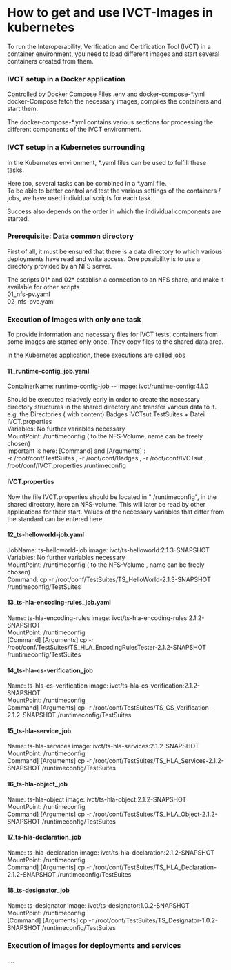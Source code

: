 # How to get and use  IVCT-Images in kubernetes

To run the Interoperability, Verification and Certification Tool (IVCT)   in a container environment, you need to load different images and start several containers created from them.


### IVCT setup in a Docker application
Controlled by Docker Compose Files .env and docker-compose-*.yml
docker-Compose  fetch the necessary images, compiles the containers  and start them.

The docker-compose-*.yml contains various sections for processing the different components of the IVCT environment.


### IVCT setup in a Kubernetes surrounding
In the Kubernetes environment, *.yaml files can be used to fulfill these tasks.

Here too, several tasks can be combined in a *.yaml file.  
To be able to better control and test the various settings of the containers / jobs, we have used individual scripts for each task.

Success also depends on the order in which the individual components are started.


### Prerequisite:  Data common directory

First of all, it must be ensured that there is a data directory to which various deployments have read and write access.
One possibility is to use a directory provided by an NFS server.

The scripts 01* and 02* establish a connection to an NFS share, 
and make it available for other scripts  
01_nfs-pv.yaml  
02_nfs-pvc.yaml

### Execution of images with only one task
To provide information and necessary files for IVCT tests,
containers from some images  are started only once.
They copy files to the shared data area.

In the Kubernetes application, these executions are called jobs

#### 11_runtime-config_job.yaml  
ContainerName:  runtime-config-job  --  image:  ivct/runtime-config:4.1.0

Should be executed relatively early in order to create the necessary directory structures in the shared directory and transfer various data to it.
e.g. the Directories  ( with content)  Badges IVCTsut  TestSuites  + Datei IVCT.properties  
Variables:  No further variables necessary  
MountPoint: /runtimeconfig    ( to the NFS-Volume, name can be freely chosen)  
important is here: 
 [Command]   and  [Arguments] :  
 -r /root/conf/TestSuites , -r /root/conf/Badges , -r /root/conf/IVCTsut , /root/conf/IVCT.properties   /runtimeconfig

#### IVCT.properties
Now the file IVCT.properties should be located in " /runtimeconfig", in the shared directory, here an NFS-volume.
This will later be read by other applications for their start.
Values of the necessary variables that differ from the standard can be entered here.


####  12_ts-helloworld-job.yaml
JobName:  ts-helloworld-job    image: ivct/ts-helloworld:2.1.3-SNAPSHOT  
Variables:  No further variables necessary  
MountPoint: /runtimeconfig   ( to the NFS-Volume , name can be freely chosen)  
Command:    cp    -r /root/conf/TestSuites/TS_HelloWorld-2.1.3-SNAPSHOT /runtimeconfig/TestSuites

####  13_ts-hla-encoding-rules_job.yaml
Name: ts-hla-encoding-rules      image: ivct/ts-hla-encoding-rules:2.1.2-SNAPSHOT  
MountPoint:     /runtimeconfig  
[Command]  [Arguments]
cp   -r /root/conf/TestSuites/TS_HLA_EncodingRulesTester-2.1.2-SNAPSHOT  /runtimeconfig/TestSuites


#### 14_ts-hla-cs-verification_job
Name:  ts-hls-cs-verification   image: ivct/ts-hla-cs-verification:2.1.2-SNAPSHOT  
MountPoint:     /runtimeconfig  
Command]  [Arguments]
cp            -r /root/conf/TestSuites/TS_CS_Verification-2.1.2-SNAPSHOT /runtimeconfig/TestSuites


#### 15_ts-hla-service_job  
Name:  ts-hla-services  image:   ivct/ts-hla-services:2.1.2-SNAPSHOT  
MountPoint:     /runtimeconfig  
Command]  [Arguments]
cp            -r  /root/conf/TestSuites/TS_HLA_Services-2.1.2-SNAPSHOT /runtimeconfig/TestSuites


#### 16_ts-hla-object_job
Name: ts-hla-object    image:   ivct/ts-hla-object:2.1.2-SNAPSHOT  
MountPoint:     /runtimeconfig  
Command]  [Arguments]
cp            -r  /root/conf/TestSuites/TS_HLA_Object-2.1.2-SNAPSHOT /runtimeconfig/TestSuites


#### 17_ts-hla-declaration_job
Name: ts-hla-declaration   image:   ivct/ts-hla-declaration:2.1.2-SNAPSHOT  
MountPoint:     /runtimeconfig  
Command]  [Arguments]
cp            -r  /root/conf/TestSuites/TS_HLA_Declaration-2.1.2-SNAPSHOT   /runtimeconfig/TestSuites


####  18_ts-designator_job
 Name: ts-designator   image:  ivct/ts-designator:1.0.2-SNAPSHOT  
MountPoint:     /runtimeconfig  
[Command]  [Arguments]
cp                 -r /root/conf/TestSuites/TS_Designator-1.0.2-SNAPSHOT /runtimeconfig/TestSuites

### Execution of images for deployments and services
....


